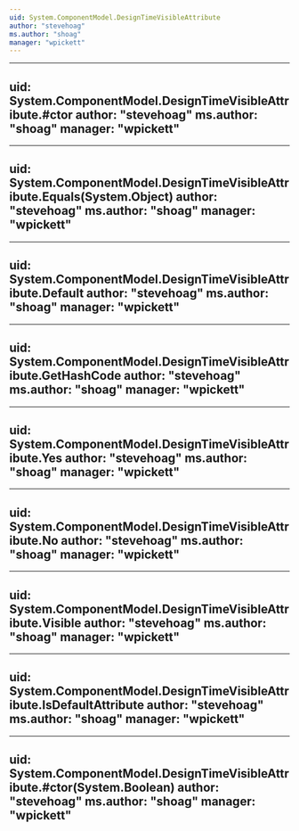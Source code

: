 ```yaml
---
uid: System.ComponentModel.DesignTimeVisibleAttribute
author: "stevehoag"
ms.author: "shoag"
manager: "wpickett"
---
```


---
uid: System.ComponentModel.DesignTimeVisibleAttribute.#ctor
author: "stevehoag"
ms.author: "shoag"
manager: "wpickett"
---

---
uid: System.ComponentModel.DesignTimeVisibleAttribute.Equals(System.Object)
author: "stevehoag"
ms.author: "shoag"
manager: "wpickett"
---

---
uid: System.ComponentModel.DesignTimeVisibleAttribute.Default
author: "stevehoag"
ms.author: "shoag"
manager: "wpickett"
---

---
uid: System.ComponentModel.DesignTimeVisibleAttribute.GetHashCode
author: "stevehoag"
ms.author: "shoag"
manager: "wpickett"
---

---
uid: System.ComponentModel.DesignTimeVisibleAttribute.Yes
author: "stevehoag"
ms.author: "shoag"
manager: "wpickett"
---

---
uid: System.ComponentModel.DesignTimeVisibleAttribute.No
author: "stevehoag"
ms.author: "shoag"
manager: "wpickett"
---

---
uid: System.ComponentModel.DesignTimeVisibleAttribute.Visible
author: "stevehoag"
ms.author: "shoag"
manager: "wpickett"
---

---
uid: System.ComponentModel.DesignTimeVisibleAttribute.IsDefaultAttribute
author: "stevehoag"
ms.author: "shoag"
manager: "wpickett"
---

---
uid: System.ComponentModel.DesignTimeVisibleAttribute.#ctor(System.Boolean)
author: "stevehoag"
ms.author: "shoag"
manager: "wpickett"
---
